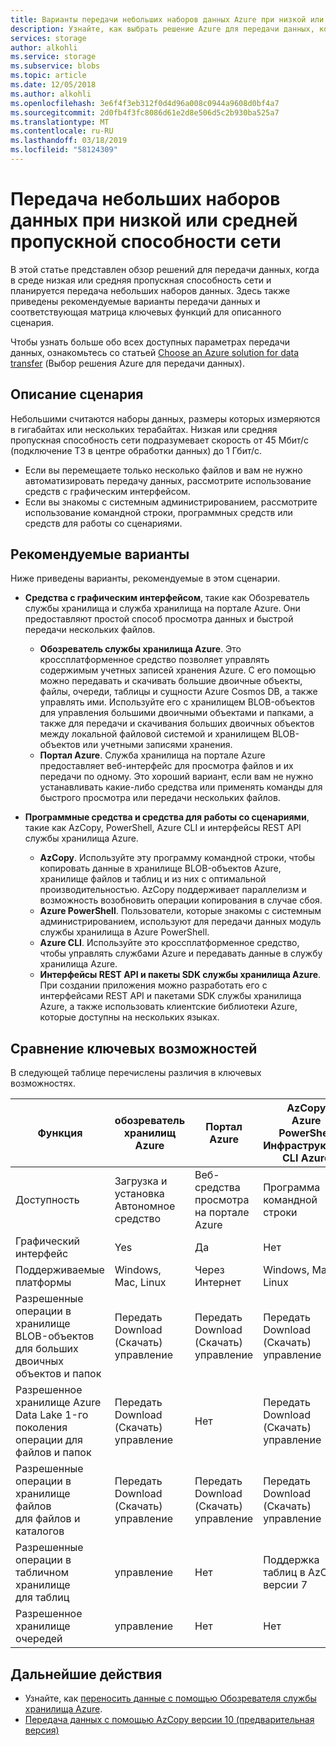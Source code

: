 ```yaml
---
title: Варианты передачи небольших наборов данных Azure при низкой или средней пропускной способности сети | Документация Майкрософт
description: Узнайте, как выбрать решение Azure для передачи данных, когда в среде низкая или средняя пропускная способность сети и планируется передача небольших наборов данных.
services: storage
author: alkohli
ms.service: storage
ms.subservice: blobs
ms.topic: article
ms.date: 12/05/2018
ms.author: alkohli
ms.openlocfilehash: 3e6f4f3eb312f0d4d96a008c0944a9608d0bf4a7
ms.sourcegitcommit: 2d0fb4f3fc8086d61e2d8e506d5c2b930ba525a7
ms.translationtype: MT
ms.contentlocale: ru-RU
ms.lasthandoff: 03/18/2019
ms.locfileid: "58124309"
---
```

# <a name="data-transfer-for-small-datasets-with-low-to-moderate-network-bandwidth"></a>Передача небольших наборов данных при низкой или средней пропускной способности сети
 
В этой статье представлен обзор решений для передачи данных, когда в среде низкая или средняя пропускная способность сети и планируется передача небольших наборов данных. Здесь также приведены рекомендуемые варианты передачи данных и соответствующая матрица ключевых функций для описанного сценария.

Чтобы узнать больше обо всех доступных параметрах передачи данных, ознакомьтесь со статьей [Choose an Azure solution for data transfer](storage-choose-data-transfer-solution.md) (Выбор решения Azure для передачи данных).

## <a name="scenario-description"></a>Описание сценария

Небольшими считаются наборы данных, размеры которых измеряются в гигабайтах или нескольких терабайтах. Низкая или средняя пропускная способность сети подразумевает скорость от 45 Мбит/с (подключение T3 в центре обработки данных) до 1 Гбит/с.

- Если вы перемещаете только несколько файлов и вам не нужно автоматизировать передачу данных, рассмотрите использование средств с графическим интерфейсом.
- Если вы знакомы с системным администрированием, рассмотрите использование командной строки, программных средств или средств для работы со сценариями.

## <a name="recommended-options"></a>Рекомендуемые варианты

Ниже приведены варианты, рекомендуемые в этом сценарии.

- **Средства с графическим интерфейсом**, такие как Обозреватель службы хранилища и служба хранилища на портале Azure. Они предоставляют простой способ просмотра данных и быстрой передачи нескольких файлов.

    - **Обозреватель службы хранилища Azure**. Это кроссплатформенное средство позволяет управлять содержимым учетных записей хранения Azure. С его помощью можно передавать и скачивать большие двоичные объекты, файлы, очереди, таблицы и сущности Azure Cosmos DB, а также управлять ими. Используйте его с хранилищем BLOB-объектов для управления большими двоичными объектами и папками, а также для передачи и скачивания больших двоичных объектов между локальной файловой системой и хранилищем BLOB-объектов или учетными записями хранения.
    - **Портал Azure**. Служба хранилища на портале Azure предоставляет веб-интерфейс для просмотра файлов и их передачи по одному. Это хороший вариант, если вам не нужно устанавливать какие-либо средства или применять команды для быстрого просмотра или передачи нескольких файлов.

- **Программные средства и средства для работы со сценариями**, такие как AzCopy, PowerShell, Azure CLI и интерфейсы REST API службы хранилища Azure.

    - **AzCopy**. Используйте эту программу командной строки, чтобы копировать данные в хранилище BLOB-объектов Azure, хранилище файлов и таблиц и из них с оптимальной производительностью. AzCopy поддерживает параллелизм и возможность возобновить операции копирования в случае сбоя.
    - **Azure PowerShell**. Пользователи, которые знакомы с системным администрированием, используют для передачи данных модуль службы хранилища в Azure PowerShell.
    - **Azure CLI**. Используйте это кроссплатформенное средство, чтобы управлять службами Azure и передавать данные в службу хранилища Azure.
    - **Интерфейсы REST API и пакеты SDK службы хранилища Azure**. При создании приложения можно разработать его с интерфейсами REST API и пакетами SDK службы хранилища Azure, а также использовать клиентские библиотеки Azure, которые доступны на нескольких языках.


## <a name="comparison-of-key-capabilities"></a>Сравнение ключевых возможностей

В следующей таблице перечислены различия в ключевых возможностях.

| Функция | обозреватель хранилищ Azure | Портал Azure | AzCopy<br>Azure PowerShell<br>Инфраструктура CLI Azure | Интерфейсы REST API и пакеты SDK службы хранилища Azure |
|---------|------------------------|--------------|-----------------------------------------|---------------------------------|
| Доступность | Загрузка и установка <br>Автономное средство | Веб-средства просмотра на портале Azure | Программа командной строки |Программируемые интерфейсы в .NET, Java, Python, JavaScript, C++, Go, Ruby и PHP |
| Графический интерфейс | Yes | Да | Нет  | Нет  |
| Поддерживаемые платформы | Windows, Mac, Linux | Через Интернет |Windows, Mac, Linux |Все платформы |
| Разрешенные операции в хранилище BLOB-объектов<br>для больших двоичных объектов и папок | Передать<br>Download (Скачать)<br>управление | Передать<br>Download (Скачать)<br>управление |Передать<br>Download (Скачать)<br>управление | Да, поддерживается настройка |
| Разрешенное хранилище Azure Data Lake 1-го поколения<br>операции для файлов и папок | Передать<br>Download (Скачать)<br>управление | Нет  |Передать<br>Download (Скачать)<br>управление                   | Нет  |
| Разрешенные операции в хранилище файлов<br>для файлов и каталогов | Передать<br>Download (Скачать)<br>управление | Передать<br>Download (Скачать)<br>управление   |Передать<br>Download (Скачать)<br>управление | Да, поддерживается настройка |
| Разрешенные операции в табличном хранилище<br>для таблиц |управление | Нет  |Поддержка таблиц в AzCopy версии 7 |Да, поддерживается настройка|
| Разрешенное хранилище очередей | управление | Нет   |Нет  | Да, поддерживается настройка|


## <a name="next-steps"></a>Дальнейшие действия

- Узнайте, как [переносить данные с помощью Обозревателя службы хранилища Azure](https://docs.microsoft.com/azure/machine-learning/team-data-science-process/move-data-to-azure-blob-using-azure-storage-explorer).
- [Передача данных с помощью AzCopy версии 10 (предварительная версия)](https://docs.microsoft.com/azure/storage/common/storage-use-azcopy-v10)

